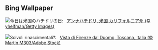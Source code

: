 ## Bing Wallpaper
![](https://www.bing.com/th?id=OHR.SantaCruzHummer_JA-JP9857439185_UHD.jpg&w=1000)今日は米国のハチドリの日:&nbsp;&ensp;[アンナハチドリ, 米国 カリフォルニア州 (© yhelfman/Getty Images)](https://www.bing.com/th?id=OHR.SantaCruzHummer_JA-JP9857439185_UHD.jpg)
<br><br/>
![](https://www.bing.com/th?id=OHR.FestaRificolona_IT-IT8489654769_UHD.jpg&w=1000)Scivoli rinascimentali?:&nbsp;&ensp;[Vista di Firenze dal Duomo, Toscana, Italia (© Martin M303/Adobe Stock)](https://www.bing.com/th?id=OHR.FestaRificolona_IT-IT8489654769_UHD.jpg)
<br><br/>
